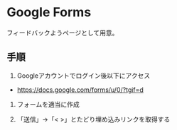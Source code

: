 # Google Forms

フィードバックようページとして用意。

## 手順

1. Googleアカウントでログイン後以下にアクセス
  - https://docs.google.com/forms/u/0/?tgif=d

1. フォームを適当に作成

1. 「送信」→「< >」とたどり埋め込みリンクを取得する
